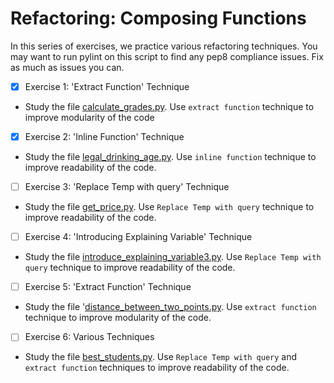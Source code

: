 # Refactoring: Composing Functions

In this series of exercises, we practice various refactoring techniques. You may want to run pylint on this script to find any pep8 compliance issues. Fix as much as issues you can.

- [x]  Exercise 1: 'Extract Function' Technique
  - Study the file [calculate_grades.py](calculate_grades.py). Use `extract function` technique to improve modularity of the code
  
- [x]  Exercise 2: 'Inline Function' Technique
  - Study the file [legal_drinking_age.py](legal_drinking_age.py). Use `inline function` technique to improve readability of the code. 
  
- [ ]  Exercise 3: 'Replace Temp with query' Technique
  - Study the file [get_price.py](get_price.py). Use `Replace Temp with query` technique to improve readability of the code. 

- [ ]  Exercise 4: 'Introducing Explaining Variable' Technique
  - Study the file [introduce_explaining_variable3.py](introduce_explaining_variable3.py). Use `Replace Temp with query` technique to improve readability of the code. 

- [ ]  Exercise 5: 'Extract Function' Technique
  - Study the file '[distance_between_two_points.py](distance_between_two_points.py). Use `extract function` technique to improve modularity of the code. 

- [ ]  Exercise 6: Various Techniques
  - Study the file [best_students.py](best_students.py). Use `Replace Temp with query` and `extract function` techniques to improve readability of the code. 
